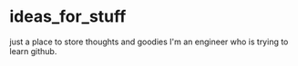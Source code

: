 # ideas_for_stuff
just a place to store thoughts and goodies
I'm an engineer  who is trying to learn github.
